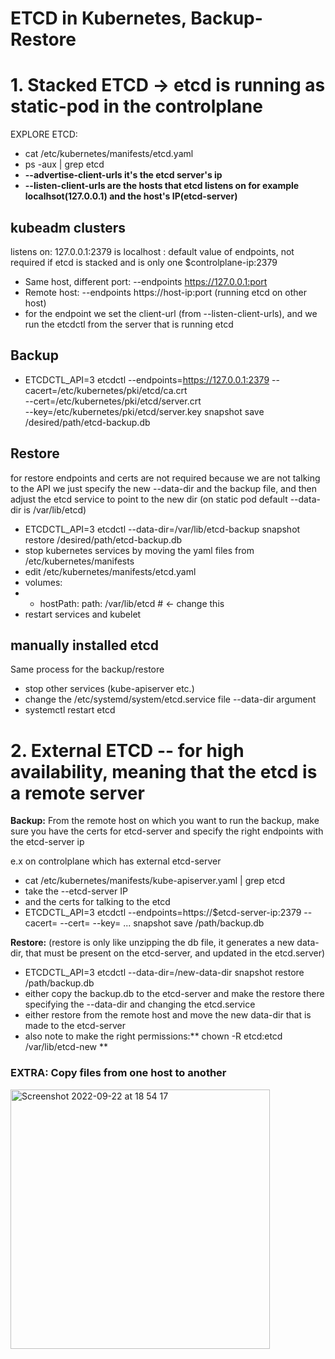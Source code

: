 # ETCD in Kubernetes, Backup-Restore


# 1. Stacked ETCD -> etcd is running as static-pod in the controlplane

EXPLORE ETCD:
- cat /etc/kubernetes/manifests/etcd.yaml
- ps -aux | grep etcd
- **--advertise-client-urls it's the etcd server's ip**
- **--listen-client-urls are the hosts that etcd listens on for example localhsot(127.0.0.1) and the host's IP(etcd-server)**

## kubeadm clusters

listens on:
127.0.0.1:2379 is localhost : default value of endpoints, not required if etcd is stacked and is only one
$controlplane-ip:2379

- Same host, different port: --endpoints https://127.0.0.1:port
- Remote host: --endpoints https://host-ip:port (running etcd on other host)
- for the endpoint we set the client-url (from --listen-client-urls), and we run the etcdctl from the server that is running etcd 

## Backup
- ETCDCTL_API=3 etcdctl --endpoints=https://127.0.0.1:2379 
                        --cacert=/etc/kubernetes/pki/etcd/ca.crt \
                        --cert=/etc/kubernetes/pki/etcd/server.crt \
                        --key=/etc/kubernetes/pki/etcd/server.key
                        snapshot save /desired/path/etcd-backup.db


## Restore
for restore endpoints and certs are not required because we are not talking to the API
we just specify the new --data-dir and the backup file, and then adjust the etcd service to point to the new dir
(on static pod default --data-dir is /var/lib/etcd)

- ETCDCTL_API=3 etcdctl --data-dir=/var/lib/etcd-backup snapshot restore /desired/path/etcd-backup.db
- stop kubernetes services by moving the yaml files from /etc/kubernetes/manifests
- edit /etc/kubernetes/manifests/etcd.yaml
- volumes:
-   - hostPath:
      path: /var/lib/etcd    # <- change this
- restart services and kubelet

## manually installed etcd
Same process for the backup/restore
- stop other services (kube-apiserver etc.)
- change the /etc/systemd/system/etcd.service file --data-dir argument
- systemctl restart etcd
    
    
# 2. External ETCD -- for high availability, meaning that the etcd is a remote server

**Backup:**
From the remote host on which you want to run the backup, make sure you have the certs for etcd-server and specify the right endpoints with the etcd-server ip

e.x on controlplane which has external etcd-server
- cat /etc/kubernetes/manifests/kube-apiserver.yaml | grep etcd
- take the --etcd-server IP
- and the certs for talking to the etcd 
- ETCDCTL_API=3 etcdctl --endpoints=https://$etcd-server-ip:2379 --cacert= --cert= --key= ... snapshot save /path/backup.db

**Restore:**
(restore is only like unzipping the db file, it generates a new data-dir, that must be present on the etcd-server, and updated in the etcd.server)

- ETCDCTL_API=3 etcdctl --data-dir=/new-data-dir snapshot restore /path/backup.db
- either copy the backup.db to the etcd-server and make the restore there specifying the --data-dir and changing the etcd.service
- either restore from the remote host and move the new data-dir that is made to the etcd-server
- also note to make the right permissions:** chown -R etcd:etcd /var/lib/etcd-new
**


### EXTRA: Copy files from one host to another
<img width="415" alt="Screenshot 2022-09-22 at 18 54 17" src="https://user-images.githubusercontent.com/61785341/191794652-df978b0d-8041-4dac-9ad5-3d214880e01f.png">
